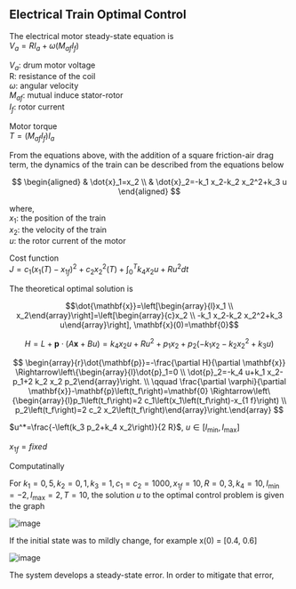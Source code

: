 ## Electrical Train Optimal Control

The electrical motor steady-state equation is  <br/>
$V_a = RI_a+\omega (M_{af}I_f)$  <br/>

$V_a$: drum motor voltage <br/>
R: resistance of the coil  <br/>
$\omega$: angular velocity  <br/>
$M_{af}$: mutual induce stator-rotor  <br/>
$I_f$: rotor current

Motor torque <br/>
$T = (M_{af}I_f)I_a$

From the equations above, with the addition of a square friction-air drag term, the dynamics of the train can be described from the equations below 

$$
\begin{aligned}
& \dot{x}_1=x_2 \\
& \dot{x}_2=-k_1 x_2-k_2 x_2^2+k_3 u
\end{aligned}
$$

where, <br/>
$x_1$: the position of the train <br/>
$x_2$: the velocity of the train <br/>
$u$: the rotor current of the motor

Cost function <br/>
$J=c_1\left(x_1(T)-x_{1 f}\right)^2+c_2 x_2^2(T)+\int_0^T k_4 x_2 u+R u^2 d t$

The theoretical optimal solution is

$$\dot{\mathbf{x}}=\left[\begin{array}{l}x_1 \\ x_2\end{array}\right]=\left[\begin{array}{c}x_2 \\ -k_1 x_2-k_2 x_2^2+k_3 u\end{array}\right], \mathbf{x}(0)=\mathbf{0}$$

 $$H=L+\mathbf{p} \cdot(A \mathbf{x}+B u)=k_4 x_2 u+R u^2+p_1 x_2+p_2\left(-k_1 x_2-k_2 x_2^2+k_3 u\right)$$

 $$
 \begin{array}{r}\dot{\mathbf{p}}=-\frac{\partial H}{\partial \mathbf{x}} \Rightarrow\left\{\begin{array}{l}\dot{p}_1=0 \\ 
 \dot{p}_2=-k_4 u+k_1 x_2-p_1+2 k_2 x_2 p_2\end{array}\right. \\
 \qquad \frac{\partial \varphi}{\partial \mathbf{x}}-\mathbf{p}\left(t_f\right)=\mathbf{0} \Rightarrow\left\{\begin{array}{l}p_1\left(t_f\right)=2 c_1\left(x_1\left(t_f\right)-x_{1 f}\right) \\
 p_2\left(t_f\right)=2 c_2 x_2\left(t_f\right)\end{array}\right.\end{array}
 $$

 $u^*=\frac{-\left(k_3 p_2+k_4 x_2\right)}{2 R}$, $u \in\left[I_{\min }, I_{\max }\right]$

 $x_{1f} = fixed$

Computatinally

For $k_1=0,5, k_2=0,1, k_3=1, c_1=c_2=1000, x_{1 f}=10, R=0,3, k_4=10, I_{\min }=-2, I_{\max }=2, T=10$, the solution $u$ to the optimal control problem is given the graph

![image](https://github.com/steltze/Electrical-Train-Optimal-Control/assets/79508119/139e8b29-f3de-4306-95ab-7869ce81e844)

If the initial state was to mildly change, for example x(0) = [0.4, 0.6]

![image](https://github.com/steltze/Electrical-Train-Optimal-Control/assets/79508119/e9461fe2-cf39-4f52-8695-23046f84c511)

The system develops a steady-state error. In order to mitigate that error, 
